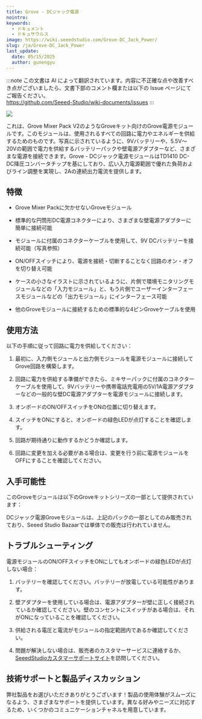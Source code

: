 ```yaml
---
title: Grove - DCジャック電源
nointro:
keywords:
  - ドキュメント
  - ドキュサウルス
image: https://wiki.seeedstudio.com/Grove-DC_Jack_Power/
slug: /ja/Grove-DC_Jack_Power
last_update:
  date: 05/15/2025
  author: gunengyu
---
```

:::note
この文書は AI によって翻訳されています。内容に不正確な点や改善すべき点がございましたら、文書下部のコメント欄または以下の Issue ページにてご報告ください。  
https://github.com/Seeed-Studio/wiki-documents/issues
:::

![](https://files.seeedstudio.com/wiki/Grove-DC_Jack_Power/img/Power_photo1.jpg)

これは、Grove Mixer Pack V2のようなGroveキット向けのGrove電源モジュールです。このモジュールは、使用されるすべての回路に電力やエネルギーを供給するためのものです。写真に示されているように、9Vバッテリーや、5.5V～20Vの範囲で電力を供給するバッテリーパックや壁電源アダプターなど、さまざまな電源を接続できます。Grove - DCジャック電源モジュールはTD1410 DC-DC降圧コンバータチップを基にしており、広い入力電源範囲で優れた負荷およびライン調整を実現し、2Aの連続出力電流を提供します。

## 特徴

* Grove Mixer Packに欠かせないGroveモジュール

* 標準的な円筒形DC電源コネクターにより、さまざまな壁電源アダプターに簡単に接続可能

* モジュールに付属のコネクターケーブルを使用して、9V DCバッテリーを接続可能（写真参照）

* ON/OFFスイッチにより、電源を接続・切断することなく回路のオン・オフを切り替え可能

* ケースの小さなイラストに示されているように、片側で環境モニタリングモジュールなどの「入力モジュール」と、もう片側でユーザーインターフェースモジュールなどの「出力モジュール」にインターフェース可能

* 他のGroveモジュールに接続するための標準的な4ピンGroveケーブルを使用

## 使用方法

以下の手順に従って回路に電力を供給してください：

1. 最初に、入力側モジュールと出力側モジュールを電源モジュールに接続してGrove回路を構築します。

2. 回路に電力を供給する準備ができたら、ミキサーパックに付属のコネクターケーブルを使用して、9Vバッテリーや携帯電話充電用の5V/1A電源アダプターなどの一般的な壁DC電源アダプターを電源モジュールに接続します。

3. オンボードのON/OFFスイッチをONの位置に切り替えます。

4. スイッチをONにすると、オンボードの緑色LEDが点灯することを確認します。

5. 回路が期待通りに動作するかどうか確認します。

6. 回路に変更を加える必要がある場合は、変更を行う前に電源モジュールをOFFにすることを確認してください。

## 入手可能性

このGroveモジュールは以下のGroveキットシリーズの一部として提供されています：

<!-- * [Grove Mixer Pack V2](/Grove-Mixer_Pack_V2 "GROVE MIXER PACK V2") -->

DCジャック電源Groveモジュールは、上記のパックの一部としてのみ販売されており、Seeed Studio Bazaarでは単体での販売は行われていません。

## トラブルシューティング

<dl><dt>電源モジュールのON/OFFスイッチをONにしてもオンボードの緑色LEDが点灯しない場合：
</dt></dl>

1. バッテリーを確認してください。バッテリーが放電している可能性があります。

2. 壁アダプターを使用している場合は、電源アダプターが壁に正しく接続されているか確認してください。壁のコンセントにスイッチがある場合は、それがONになっていることを確認してください。

3. 供給される電圧と電流がモジュールの指定範囲内であるか確認してください。

4. 問題が解決しない場合は、販売者のカスタマーサービスに連絡するか、[SeeedStudioカスタマーサポートサイト](http://support.seeedstudio.com/)を訪問してください。

## 技術サポートと製品ディスカッション

弊社製品をお選びいただきありがとうございます！製品の使用体験がスムーズになるよう、さまざまなサポートを提供しています。異なる好みやニーズに対応するため、いくつかのコミュニケーションチャネルを用意しています。

<div class="button_tech_support_container">
<a href="https://forum.seeedstudio.com/" class="button_forum"></a> 
<a href="https://www.seeedstudio.com/contacts" class="button_email"></a>
</div>

<div class="button_tech_support_container">
<a href="https://discord.gg/eWkprNDMU7" class="button_discord"></a> 
<a href="https://github.com/Seeed-Studio/wiki-documents/discussions/69" class="button_discussion"></a>
</div>